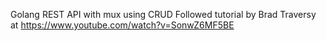 

Golang REST API with mux
using CRUD
Followed tutorial by Brad Traversy at
https://www.youtube.com/watch?v=SonwZ6MF5BE
